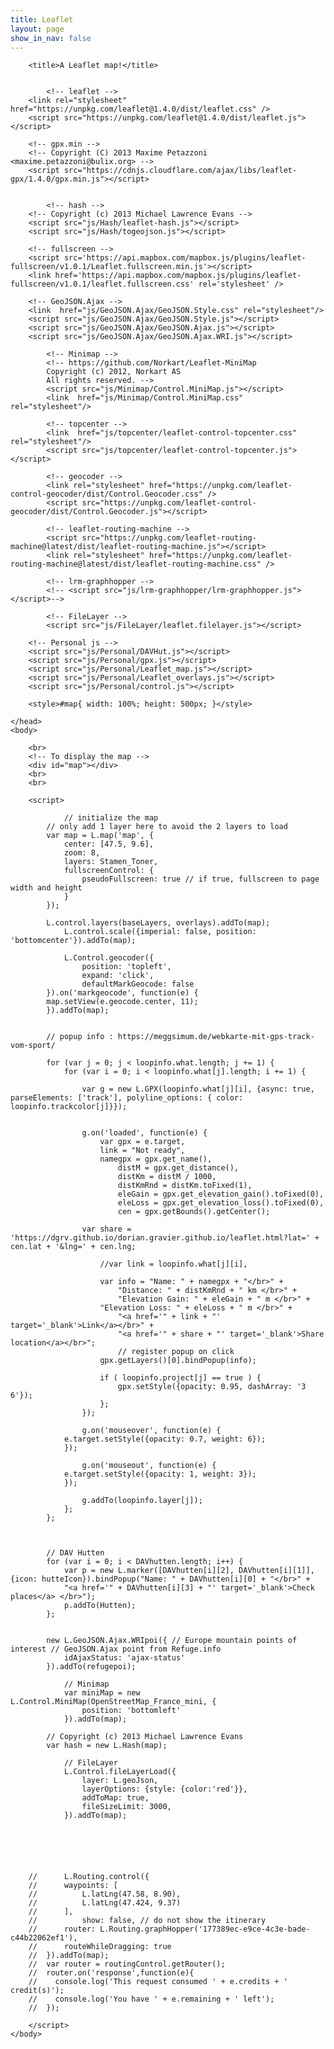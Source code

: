 ```yaml
---
title: Leaflet
layout: page
show_in_nav: false
---
```


<html>
	<head>

    	<title>A Leaflet map!</title>


			<!-- leaflet -->
    	<link rel="stylesheet" href="https://unpkg.com/leaflet@1.4.0/dist/leaflet.css" />
    	<script src="https://unpkg.com/leaflet@1.4.0/dist/leaflet.js"></script>

    	<!-- gpx.min -->
    	<!-- Copyright (C) 2013 Maxime Petazzoni <maxime.petazzoni@bulix.org> -->
    	<script src="https://cdnjs.cloudflare.com/ajax/libs/leaflet-gpx/1.4.0/gpx.min.js"></script>


			<!-- hash -->
    	<!-- Copyright (c) 2013 Michael Lawrence Evans -->
    	<script src="js/Hash/leaflet-hash.js"></script>
    	<script src="js/Hash/togeojson.js"></script>

    	<!-- fullscreen -->
    	<script src='https://api.mapbox.com/mapbox.js/plugins/leaflet-fullscreen/v1.0.1/Leaflet.fullscreen.min.js'></script>
    	<link href='https://api.mapbox.com/mapbox.js/plugins/leaflet-fullscreen/v1.0.1/leaflet.fullscreen.css' rel='stylesheet' />

    	<!-- GeoJSON.Ajax -->
    	<link  href="js/GeoJSON.Ajax/GeoJSON.Style.css" rel="stylesheet"/>
    	<script src="js/GeoJSON.Ajax/GeoJSON.Style.js"></script>
    	<script src="js/GeoJSON.Ajax/GeoJSON.Ajax.js"></script>
    	<script src="js/GeoJSON.Ajax/GeoJSON.Ajax.WRI.js"></script>

			<!-- Minimap -->
			<!-- https://github.com/Norkart/Leaflet-MiniMap
			Copyright (c) 2012, Norkart AS
			All rights reserved. -->
			<script src="js/Minimap/Control.MiniMap.js"></script>
			<link  href="js/Minimap/Control.MiniMap.css" rel="stylesheet"/>

			<!-- topcenter -->
			<link  href="js/topcenter/leaflet-control-topcenter.css" rel="stylesheet"/>
			<script src="js/topcenter/leaflet-control-topcenter.js"></script>

			<!-- geocoder -->
			<link rel="stylesheet" href="https://unpkg.com/leaflet-control-geocoder/dist/Control.Geocoder.css" />
			<script src="https://unpkg.com/leaflet-control-geocoder/dist/Control.Geocoder.js"></script>

			<!-- leaflet-routing-machine -->
			<script src="https://unpkg.com/leaflet-routing-machine@latest/dist/leaflet-routing-machine.js"></script>
			<link rel="stylesheet" href="https://unpkg.com/leaflet-routing-machine@latest/dist/leaflet-routing-machine.css" />

			<!-- lrm-graphhopper -->
			<!-- <script src="js/lrm-graphhopper/lrm-graphhopper.js"></script>-->

			<!-- FileLayer -->
			<script src="js/FileLayer/leaflet.filelayer.js"></script>

    	<!-- Personal js -->
    	<script src="js/Personal/DAVHut.js"></script>
    	<script src="js/Personal/gpx.js"></script>
    	<script src="js/Personal/Leaflet_map.js"></script>
    	<script src="js/Personal/Leaflet_overlays.js"></script>
    	<script src="js/Personal/control.js"></script>

    	<style>#map{ width: 100%; height: 500px; }</style>

    </head>
    <body>

    	<br>
    	<!-- To display the map -->
    	<div id="map"></div>
    	<br>
    	<br>

    	<script>

    			// initialize the map
    		// only add 1 layer here to avoid the 2 layers to load
    		var map = L.map('map', {
    			center: [47.5, 9.6],
    			zoom: 8,
    			layers: Stamen_Toner,
    			fullscreenControl: {
    				pseudoFullscreen: true // if true, fullscreen to page width and height
    			}
    		});

    		L.control.layers(baseLayers, overlays).addTo(map);
				L.control.scale({imperial: false, position: 'bottomcenter'}).addTo(map);

				L.Control.geocoder({
					position: 'topleft',
					expand: 'click',
					defaultMarkGeocode: false
		    }).on('markgeocode', function(e) {
	        map.setView(e.geocode.center, 11);
		    }).addTo(map);


    		// popup info : https://meggsimum.de/webkarte-mit-gps-track-vom-sport/

    		for (var j = 0; j < loopinfo.what.length; j += 1) {
    			for (var i = 0; i < loopinfo.what[j].length; i += 1) {

    				var g = new L.GPX(loopinfo.what[j][i], {async: true, parseElements: ['track'], polyline_options: { color: loopinfo.trackcolor[j]}});


    				g.on('loaded', function(e) {
    					var gpx = e.target,
						link = "Not ready",
						namegpx = gpx.get_name(),
    						distM = gpx.get_distance(),
    						distKm = distM / 1000,
    						distKmRnd = distKm.toFixed(1),
    						eleGain = gpx.get_elevation_gain().toFixed(0),
    						eleLoss = gpx.get_elevation_loss().toFixed(0),
    						cen = gpx.getBounds().getCenter();
							
					var share = 'https://dgrv.github.io/dorian.gravier.github.io/leaflet.html?lat=' + cen.lat + '&lng=' + cen.lng;
						
						//var link = loopinfo.what[j][i],

    					var info = "Name: " + namegpx + "</br>" +
    						"Distance: " + distKmRnd + " km </br>" +
    						"Elevation Gain: " + eleGain + " m </br>" +
						"Elevation Loss: " + eleLoss + " m </br>" +
    						"<a href='" + link + "' target='_blank'>Link</a></br>" +
    						"<a href='" + share + "' target='_blank'>Share location</a></br>";
    						// register popup on click
     					gpx.getLayers()[0].bindPopup(info);

    					if ( loopinfo.project[j] == true ) {
    						gpx.setStyle({opacity: 0.95, dashArray: '3 6'});
    					};
    				});

    				g.on('mouseover', function(e) {
          		e.target.setStyle({opacity: 0.7, weight: 6});
        		});

    				g.on('mouseout', function(e) {
          		e.target.setStyle({opacity: 1, weight: 3});
        		});

    				g.addTo(loopinfo.layer[j]);
    			};
    		};



    		// DAV Hutten
    		for (var i = 0; i < DAVhutten.length; i++) {
    			var p = new L.marker([DAVhutten[i][2], DAVhutten[i][1]], {icon: hutteIcon}).bindPopup("Name: " + DAVhutten[i][0] + "</br>" +
    			"<a href='" + DAVhutten[i][3] + "' target='_blank'>Check places</a> </br>");
    			p.addTo(Hutten);
    		};


    		new L.GeoJSON.Ajax.WRIpoi({ // Europe mountain points of interest // GeoJSON.Ajax point from Refuge.info
    			idAjaxStatus: 'ajax-status'
    		}).addTo(refugepoi);

				// Minimap
				var miniMap = new L.Control.MiniMap(OpenStreetMap_France_mini, {
					position: 'bottomleft'
				}).addTo(map);

    		// Copyright (c) 2013 Michael Lawrence Evans
    		var hash = new L.Hash(map);

				// FileLayer
				L.Control.fileLayerLoad({
					layer: L.geoJson,
					layerOptions: {style: {color:'red'}},
					addToMap: true,
					fileSizeLimit: 3000,
				}).addTo(map);






		//		L.Routing.control({
		//	    waypoints: [
		//	        L.latLng(47.58, 8.90),
		//	        L.latLng(47.424, 9.37)
		//	    ],
		//			show: false, // do not show the itinerary
		//	    router: L.Routing.graphHopper('177389ec-e9ce-4c3e-bade-c44b22062ef1'),
		//	    routeWhileDragging: true
		//	}).addTo(map);
		//	var router = routingControl.getRouter();
		//	router.on('response',function(e){
		//	  console.log('This request consumed ' + e.credits + ' credit(s)');
		//	  console.log('You have ' + e.remaining + ' left');
		//	});

    	</script>
    </body>

</html>
